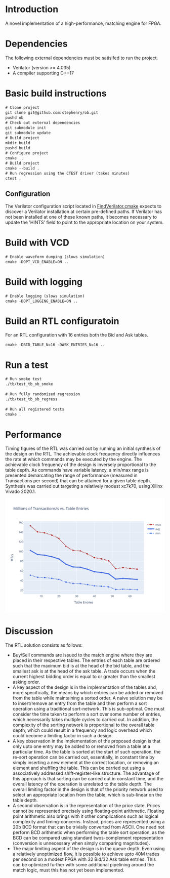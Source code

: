 # Introduction

A novel implementation of a high-performance, matching engine for FPGA.

# Dependencies

The following external dependencies must be satisifed to run the project.

* Verilator (version >= 4.035)
* A compiler supporting C++17

# Basic build instructions

``` shell
# Clone project
git clone git@github.com:stephenry/ob.git
pushd ob
# Check out external dependencies
git submodule init
git submodule update
# Build project
mkdir build
pushd build
# Configure project
cmake ..
# Build project
cmake --build .
# Run regression using the CTEST driver (takes minutes)
ctest .
```

## Configuration

The Verilator configuration script located in
[FindVerilator.cmake](./cmake/FindVerilator.cmake) expects to discover
a Verilator installation at certain pre-defined paths. If Verilator
has not been installed at one of these known paths, it becomes
necessary to update the 'HINTS' field to point to the appropriate
location on your system.

# Build with VCD

``` shell
# Enable waveform dumping (slows simulation)
cmake -DOPT_VCD_ENABLE=ON ..
```

# Build with logging

``` shell
# Enable logging (slows simulation)
cmake -DOPT_LOGGING_ENABLE=ON ..
```

# Build an RTL configuratoin

For an RTL configuration with 16 entries both the Bid and Ask tables.

```shell
cmake -DBID_TABLE_N=16 -DASK_ENTRIES_N=16 ..
```

# Run a test

``` shell
# Run smoke test
./tb/test_tb_ob_smoke

# Run fully randomized regression
./tb/test_tb_ob_regress

# Run all registered tests
cmake .
```

# Performance

Timing figures of the RTL was carried out by running an initial
synthesis of the design on the RTL. The achievable clock frequency
directly influences the rate at which commands may be executed by the
engine. The achievable clock frequency of the design is inversely
proportional to the table depth. As commands have variable latency, a
min/max range is presented demarcating the range of performance
(measured in Transactions per second) that can be attained for a given
table depth. Synthesis was carried out targeting a relatively modest
xc7k70, using Xilinx Vivado 2020.1.

![synth_analysis](./doc/synth_analysis.svg)

# Discussion

The RTL solution consists as follows:

* Buy/Sell commands are issued to the match engine where they are
  placed in their respective tables. The entries of each table are
  ordered such that the maximum bid is at the head of the bid table,
  and the smallest ask is at the head of the ask table. A trade occurs
  when the current highest bidding order is equal to or greater than
  the smallest asking order.
* A key aspect of the design is in the implementation of the tables
  and, more specifically, the means by which entries can be added or
  removed from the table while maintaining a sorted order. A naive
  solution may be to insert/remove an entry from the table and then
  perform a sort operation using a traditional sort-network. This is
  sub-optimal. One must consider the time taken to perform a sort over
  some number of entries, which necessarily takes multiple cycles to
  carried out. In addition, the complexity of the sorting network is
  proportional to the overall table depth, which could result in a
  frequency and logic overhead which could become a limiting factor in
  such a design.
* A key observation in the implementation of the proposed design is
  that only upto one entry may be added to or removed from a table at
  a particular time. As the table is sorted at the start of such
  operation, the re-sort operation can be carried out, essentially, in
  constant time by simply inserting a new element at the correct
  location, or removing an element and shuffling the table. This can
  be carried out using a associatively addressed shift-register-like
  structure. The advantage of this approach is that sorting can be
  carried out in constant time, and the overall latency of the
  operation is unrelated to the table depth. The overall limiting
  factor in the design is that of the priority network used to select
  an appropriate location from the table, which is sub-linear on the
  table depth.
* A second observation is in the representation of the price
  state. Prices cannot be represented precisely using floating-point
  arithmetic. Floating point arithmetic also brings with it other
  complications such as logical complexity and
  timing-concerns. Instead, prices are represented using a 20b BCD
  format that can be trivially converted from ASCII. One need not
  perform BCD arithmetic when performing the table sort operation,
  as the BCD can be compared using standard twos-complement
  representation (conversion is unnecessary when simply comparing
  magnitudes).
* The major limiting aspect of the design is in the queue depth. Even
  using a relatively unoptimized flow, it is possible to achieve upto
  40M trades per second on a modest FPGA with 32 Bid/32 Ask table
  entries. This can be optimized further with some additional
  pipelining around the match logic, must this has not yet been
  implemented.

